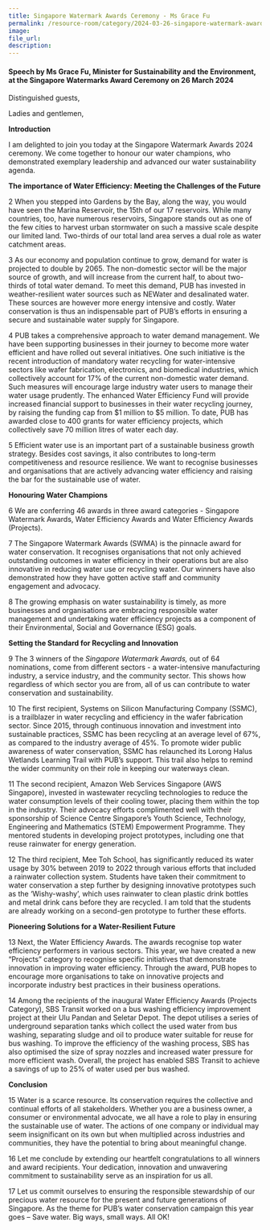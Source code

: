 ```yaml
---
title: Singapore Watermark Awards Ceremony - Ms Grace Fu
permalink: /resource-room/category/2024-03-26-singapore-watermark-awards-ceremony/
image:
file_url:
description:
---
```


#### Speech by Ms Grace Fu, Minister for Sustainability and the Environment, at the Singapore Watermarks Award Ceremony on 26 March 2024

Distinguished guests,

Ladies and gentlemen,

**Introduction**

I am delighted to join you today at the Singapore Watermark Awards 2024 ceremony. We come together to honour our water champions, who demonstrated exemplary leadership and advanced our water sustainability agenda.

**The importance of Water Efficiency: Meeting the Challenges of the Future**

2 When you stepped into Gardens by the Bay, along the way, you would have seen the Marina Reservoir, the 15th of our 17 reservoirs. While many countries, too, have numerous reservoirs, Singapore stands out as one of the few cities to harvest urban stormwater on such a massive scale despite our limited land. Two-thirds of our total land area serves a dual role as water catchment areas.

3 As our economy and population continue to grow, demand for water is projected to double by 2065. The non-domestic sector will be the major source of growth, and will increase from the current half, to about two-thirds of total water demand. To meet this demand, PUB has invested in weather-resilient water sources such as NEWater and desalinated water. These sources are however more energy intensive and costly. Water conservation is thus an indispensable part of PUB’s efforts in ensuring a secure and sustainable water supply for Singapore.

4 PUB takes a comprehensive approach to water demand management. We have been supporting businesses in their journey to become more water efficient and have rolled out several initiatives. One such initiative is the recent introduction of mandatory water recycling for water-intensive sectors like wafer fabrication, electronics, and biomedical industries, which collectively account for 17% of the current non-domestic water demand. Such measures will encourage large industry water users to manage their water usage prudently. The enhanced Water Efficiency Fund will provide increased financial support to businesses in their water recycling journey, by raising the funding cap from $1 million to $5 million. To date, PUB has awarded close to 400 grants for water efficiency projects, which collectively save 70 million litres of water each day.

5 Efficient water use is an important part of a sustainable business growth strategy. Besides cost savings, it also contributes to long-term competitiveness and resource resilience. We want to recognise businesses and organisations that are actively advancing water efficiency and raising the bar for the sustainable use of water.

**Honouring Water Champions**

6 We are conferring 46 awards in three award categories - Singapore Watermark Awards, Water Efficiency Awards and Water Efficiency Awards (Projects).

7 The Singapore Watermark Awards (SWMA) is the pinnacle award for water conservation. It recognises organisations that not only achieved outstanding outcomes in water efficiency in their operations but are also innovative in reducing water use or recycling water. Our winners have also demonstrated how they have gotten active staff and community engagement and advocacy.

8 The growing emphasis on water sustainability is timely, as more businesses and organisations are embracing responsible water management and undertaking water efficiency projects as a component of their Environmental, Social and Governance (ESG) goals.

**Setting the Standard for Recycling and Innovation**

9 The 3 winners of the _Singapore Watermark Awards,_ out of 64 nominations, come from different sectors - a water-intensive manufacturing industry, a service industry, and the community sector. This shows how regardless of which sector you are from, all of us can contribute to water conservation and sustainability.

10 The first recipient, Systems on Silicon Manufacturing Company (SSMC), is a trailblazer in water recycling and efficiency in the wafer fabrication sector. Since 2015, through continuous innovation and investment into sustainable practices, SSMC has been recycling at an average level of 67%, as compared to the industry average of 45%. To promote wider public awareness of water conservation, SSMC has relaunched its Lorong Halus Wetlands Learning Trail with PUB’s support. This trail also helps to remind the wider community on their role in keeping our waterways clean.

11 The second recipient, Amazon Web Services Singapore (AWS Singapore), invested in wastewater recycling technologies to reduce the water consumption levels of their cooling tower, placing them within the top in the industry. Their advocacy efforts complimented well with their sponsorship of Science Centre Singapore’s Youth Science, Technology, Engineering and Mathematics (STEM) Empowerment Programme. They mentored students in developing project prototypes, including one that reuse rainwater for energy generation.

12 The third recipient, Mee Toh School, has significantly reduced its water usage by 30% between 2019 to 2022 through various efforts that included a rainwater collection system. Students have taken their commitment to water conservation a step further by designing innovative prototypes such as the ‘Wishy-washy’, which uses rainwater to clean plastic drink bottles and metal drink cans before they are recycled. I am told that the students are already working on a second-gen prototype to further these efforts.

**Pioneering Solutions for a Water-Resilient Future**

13 Next, the Water Efficiency Awards. The awards recognise top water efficiency performers in various sectors. This year, we have created a new “Projects” category to recognise specific initiatives that demonstrate innovation in improving water efficiency. Through the award, PUB hopes to encourage more organisations to take on innovative projects and incorporate industry best practices in their business operations.

14 Among the recipients of the inaugural Water Efficiency Awards (Projects Category), SBS Transit worked on a bus washing efficiency improvement project at their Ulu Pandan and Seletar Depot. The depot utilises a series of underground separation tanks which collect the used water from bus washing, separating sludge and oil to produce water suitable for reuse for bus washing. To improve the efficiency of the washing process, SBS has also optimised the size of spray nozzles and increased water pressure for more efficient wash. Overall, the project has enabled SBS Transit to achieve a savings of up to 25% of water used per bus washed.

**Conclusion**

15 Water is a scarce resource. Its conservation requires the collective and continual efforts of all stakeholders. Whether you are a business owner, a consumer or environmental advocate, we all have a role to play in ensuring the sustainable use of water. The actions of one company or individual may seem insignificant on its own but when multiplied across industries and communities, they have the potential to bring about meaningful change.

16 Let me conclude by extending our heartfelt congratulations to all winners and award recipients. Your dedication, innovation and unwavering commitment to sustainability serve as an inspiration for us all.

17 Let us commit ourselves to ensuring the responsible stewardship of our precious water resource for the present and future generations of Singapore. As the theme for PUB’s water conservation campaign this year goes – Save water. Big ways, small ways. All OK!
